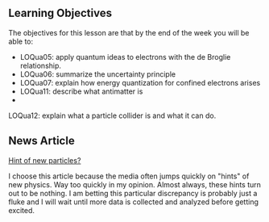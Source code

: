 ## Learning Objectives

The objectives for this lesson are that by the end of the week you will be able to:

* LOQua05: apply quantum ideas to electrons with the de Broglie relationship. 
* LOQua06: summarize the uncertainty principle 
* LOQua07: explain how energy quantization for confined electrons arises
* LOQua11: describe what antimatter is
* LOQua12: explain what a particle collider is and what it can do.

## News Article

<a href="https://www.nature.com/news/physicists-excited-by-latest-lhc-anomaly-1.21865" target="_blank">Hint of new particles?</a>

I choose this article because the media often jumps quickly on "hints" of new physics. Way too quickly in my opinion. Almost always, these hints turn out to be nothing. I am betting this particular discrepancy is probably just a fluke and I will wait until more data is collected and analyzed before getting excited. 